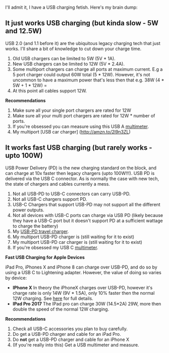 I'll admit it, I have a USB charging fetish.  Here's my brain dump:

## It just works USB charging (but kinda slow - 5W and 12.5W)

USB 2.0 (and 1.1 before it) are the ubiquitous legacy charging tech that just works. I'll share a bit of knowledge to cut down your charge time.

1) Old USB chargers can be limited to 5W (5V * 1A).
1) New USB chargers can be limited to 12W (5V * 2.4A).
1) Some multiport chargers can charge all ports at maximum current. E.g a 5 port charger could output 60W total (5 * 12W). However, it's not uncommon to have a maximum power that's less then that e.g. 38W (4 * 5W + 1 * 12W)  =
1) At this point all cables support 12W.

**Recommendations**
1) Make sure all your single port chargers are rated for 12W
1) Make sure all your multi port chargers are rated for 12W * number of ports.
1) If you're obsessed you can measure using this USB A [multimeter](http://amzn.to/2C4ErcR).
1) My multiport [USB car charger] (http://amzn.to/2l9n3ZL)

## It works fast USB charging (but rarely works - upto 100W)

USB Power Delivery (PD) is the new charging standard on the block, and can charge at 10x faster then legacy chargers (upto 100W!!!). USB PD is delivered via the USB C connector.  As is normally the case with new tech, the state of chargers and cables currently a mess.

1) Not all USB-PD to USB-C connectors can carry USB-PD. 
1) Not all USB-C chargers support PD.
1) USB-C Chargers that support USB-PD may not support all the different power outputs.
1) Not all devices with USB-C ports can charge via USB PD (likely because they have a USB-C port but it doesn't support PD at a sufficient wattage to charge the battery)
1) My [USB-PD travel charger](http://amzn.to/2ztzwgf).
1) My multiport USB-PD charger is (still waiting for it to exist)
1) My multiport USB-PD car charger is (still waiting for it to exist)
1) If you're obsessed my USB C [multimeter](http://amzn.to/2Dc6aVZ).

**Fast USB Charging for Apple Devices**

iPad Pro, iPhones X and iPhone 8 can charge over USB-PD, and do so by using a USB C to Lightening adapter. However, the value of doing so varies by device:

* **IPhone X** In theory the iPhoneX charges over USB-PD, however it's charge rate is only 14W (9V * 1.5A), only 10% faster then the normal 12W charging. See [here](https://www.macrumors.com/guide/iphone-x-fast-charging-speeds-compared/) for full details.
* **IPad Pro 2017** The IPad pro can charge 30W (14.5*2A) 29W, more then double the speed of the normal 12W charging.

**Recommendations**

1) Check all USB-C accessories you plan to buy carefully.
1) Do get a USB-PD charger and cable for an iPad Pro.
1) Do **not** get a USB-PD charger and cable for an iPhone X
1) (If you're really into this) Get a USB multimeter and measure.
